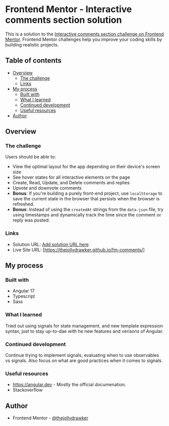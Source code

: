 # Frontend Mentor - Interactive comments section solution

This is a solution to the [Interactive comments section challenge on Frontend Mentor](https://www.frontendmentor.io/challenges/interactive-comments-section-iG1RugEG9). Frontend Mentor challenges help you improve your coding skills by building realistic projects. 

## Table of contents

- [Overview](#overview)
  - [The challenge](#the-challenge)
  - [Links](#links)
- [My process](#my-process)
  - [Built with](#built-with)
  - [What I learned](#what-i-learned)
  - [Continued development](#continued-development)
  - [Useful resources](#useful-resources)
- [Author](#author)


## Overview

### The challenge

Users should be able to:

- View the optimal layout for the app depending on their device's screen size
- See hover states for all interactive elements on the page
- Create, Read, Update, and Delete comments and replies
- Upvote and downvote comments
- **Bonus**: If you're building a purely front-end project, use `localStorage` to save the current state in the browser that persists when the browser is refreshed.
- **Bonus**: Instead of using the `createdAt` strings from the `data.json` file, try using timestamps and dynamically track the time since the comment or reply was posted.

### Links

- Solution URL: [Add solution URL here](https://your-solution-url.com)
- Live Site URL: [https://thejollydrawker.github.io/fm-comments/]

## My process

### Built with

- Angular 17
- Typescript
- Sass

### What I learned

Tried out using signals for state management, and new template expression syntax, just to stay up-to-dae with he new features and verisons of Angular.

### Continued development

Continue trying to implement signals, evaluating when to use observables vs signals. Also focus on what are good practices when it comes to signals.

### Useful resources

- https://angular.dev - Mostly the official documenation.
- Stackoverflow

## Author

- Frontend Mentor - [@thejollydrawker](https://www.frontendmentor.io/profile/thejollydrawker)


